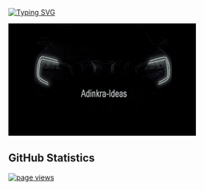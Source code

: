 [![Typing SVG](https://readme-typing-svg.demolab.com?font=Fira+Code&size=25&pause=500&color=10F74B&background=FFFFFF00&vCenter=true&width=435&lines=Hi,+I'm+Dan+AKA+Adinkra-Ideas;I+am+a+Software+Engineer)](https://git.io/typing-svg)


<p>
	<img src="https://raw.githubusercontent.com/Adinkra-Ideas/CPP_HTTP_Server_Basics/refs/heads/main/HU_logo.gif" >
</p>


## GitHub Statistics
<p>
	<a href="https://github.com/AdinkraCoders/AdinkraCoders">
	  <img src="https://komarev.com/ghpvc/?username=AdinkraCoders&style=flat-square" alt="page views" />
	</a>
</p>

